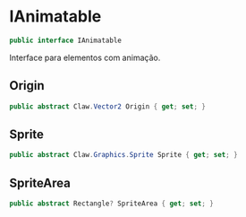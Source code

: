 # IAnimatable
```csharp
public interface IAnimatable
```
Interface para elementos com animação.<br />
## Origin
```csharp
public abstract Claw.Vector2 Origin { get; set; } 
```
## Sprite
```csharp
public abstract Claw.Graphics.Sprite Sprite { get; set; } 
```
## SpriteArea
```csharp
public abstract Rectangle? SpriteArea { get; set; } 
```
